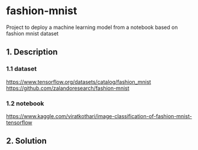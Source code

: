 # fashion-mnist
Project to deploy a machine learning model from a notebook based on fashion mnist dataset

## 1. Description
### 1.1 dataset
https://www.tensorflow.org/datasets/catalog/fashion_mnist
https://github.com/zalandoresearch/fashion-mnist

### 1.2 notebook
https://www.kaggle.com/viratkothari/image-classification-of-fashion-mnist-tensorflow

## 2. Solution
